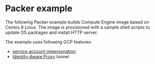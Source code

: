 # Packer example

The following Packer example builds Compute Engine image based on Centos 8 Linux.
The image is provisioned with a sample shell scripts to update OS packages and install HTTP server.

The example uses following GCP features:

* [service account impersonation](https://cloud.google.com/iam/docs/service-account-overview#impersonation)
* [Identity-Aware Proxy](https://cloud.google.com/iap/docs/using-tcp-forwarding) tunnel
<!-- BEGIN TFDOC -->

<!-- END TFDOC -->
